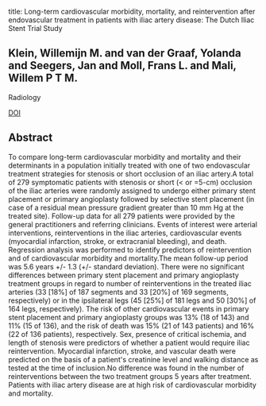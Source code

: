 title: Long-term cardiovascular morbidity, mortality, and reintervention after endovascular treatment in patients with iliac artery disease: The Dutch Iliac Stent Trial Study

## Klein, Willemijn M. and van der Graaf, Yolanda and Seegers, Jan and Moll, Frans L. and Mali, Willem P T M.
Radiology

<a href="https://doi.org/10.1148/radiol.2322030725">DOI</a>

## Abstract
To compare long-term cardiovascular morbidity and mortality and their determinants in a population initially treated with one of two endovascular treatment strategies for stenosis or short occlusion of an iliac artery.A total of 279 symptomatic patients with stenosis or short (< or =5-cm) occlusion of the iliac arteries were randomly assigned to undergo either primary stent placement or primary angioplasty followed by selective stent placement (in case of a residual mean pressure gradient greater than 10 mm Hg at the treated site). Follow-up data for all 279 patients were provided by the general practitioners and referring clinicians. Events of interest were arterial interventions, reinterventions in the iliac arteries, cardiovascular events (myocardial infarction, stroke, or extracranial bleeding), and death. Regression analysis was performed to identify predictors of reintervention and of cardiovascular morbidity and mortality.The mean follow-up period was 5.6 years +/- 1.3 (+/- standard deviation). There were no significant differences between primary stent placement and primary angioplasty treatment groups in regard to number of reinterventions in the treated iliac arteries (33 [18%] of 187 segments and 33 [20%] of 169 segments, respectively) or in the ipsilateral legs (45 [25%] of 181 legs and 50 [30%] of 164 legs, respectively). The risk of other cardiovascular events in primary stent placement and primary angioplasty groups was 13% (18 of 143) and 11% (15 of 136), and the risk of death was 15% (21 of 143 patients) and 16% (22 of 136 patients), respectively. Sex, presence of critical ischemia, and length of stenosis were predictors of whether a patient would require iliac reintervention. Myocardial infarction, stroke, and vascular death were predicted on the basis of a patient's creatinine level and walking distance as tested at the time of inclusion.No difference was found in the number of reinterventions between the two treatment groups 5 years after treatment. Patients with iliac artery disease are at high risk of cardiovascular morbidity and mortality.

